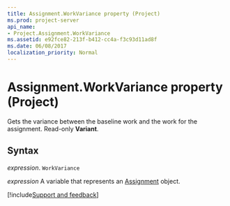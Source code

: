 ```yaml
---
title: Assignment.WorkVariance property (Project)
ms.prod: project-server
api_name:
- Project.Assignment.WorkVariance
ms.assetid: e92fce82-213f-b412-cc4a-f3c93d11ad8f
ms.date: 06/08/2017
localization_priority: Normal
---
```



# Assignment.WorkVariance property (Project)

Gets the variance between the baseline work and the work for the assignment. Read-only  **Variant**.


## Syntax

_expression_. `WorkVariance`

_expression_ A variable that represents an [Assignment](./Project.Assignment.md) object.

[!include[Support and feedback](~/includes/feedback-boilerplate.md)]